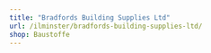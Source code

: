 ```yaml
---
title: "Bradfords Building Supplies Ltd"
url: /ilminster/bradfords-building-supplies-ltd/
shop: Baustoffe
---
```

